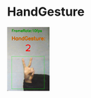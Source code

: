 # HandGesture

![数字2识别效果.png](https://github.com/CV-Unit/HandGesture/blob/master/effects/%E6%95%B0%E5%AD%972%E8%AF%86%E5%88%AB%E6%95%88%E6%9E%9C.png)
